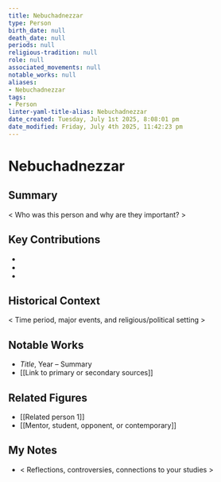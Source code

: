 ```yaml
---
title: Nebuchadnezzar
type: Person
birth_date: null
death_date: null
periods: null
religious-tradition: null
role: null
associated_movements: null
notable_works: null
aliases:
- Nebuchadnezzar
tags:
- Person
linter-yaml-title-alias: Nebuchadnezzar
date_created: Tuesday, July 1st 2025, 8:08:01 pm
date_modified: Friday, July 4th 2025, 11:42:23 pm
---
```


# Nebuchadnezzar

## Summary
< Who was this person and why are they important? >

## Key Contributions
- 
- 
- 

## Historical Context
< Time period, major events, and religious/political setting >

## Notable Works
- *Title*, Year – Summary
- [[Link to primary or secondary sources]]


## Related Figures
- [[Related person 1]]
- [[Mentor, student, opponent, or contemporary]]

## My Notes
- < Reflections, controversies, connections to your studies >
